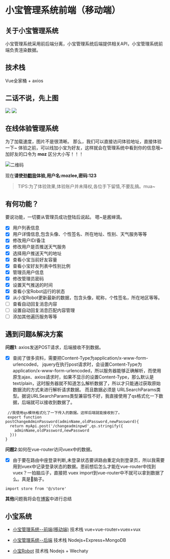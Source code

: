 # 小宝管理系统前端（移动端）

## 关于小宝管理系统
小宝管理系统采用前后端分离，小宝管理系统后端提供相关API，小宝管理系统前端负责渲染数据。
## 技术栈
Vue全家桶 + axios
## 二话不说，先上图

![](http://mozlee.com/githubimg/xbmanage2.png)
![](http://mozlee.com/githubimg/xbmanage.jpg)

## 在线体验管理系统

为了加载速度，图片不是很清晰。
那么，我们可以直接访问体验地址，直接体验一下~
体验之前，可以线加小宝为好友，这样就会在管理系统中看到你的信息哦~
加好友的口令为 **moz** 区分大小写！！！

![二维码](http://mozlee.com/githubimg/xbewm.jpeg)

现在**请使劲[戳我](http://we.sy1x.com)体验,用户名:mozlee,密码:123**
> TIPS:为了体验效果,体验账户并未降权,各位手下留情,不要乱搞。mua~


## 有何功能？
要说功能，一切要从管理员成功登陆后说起。
嗯~是酱婶滴。

 - [x] 用户列表信息
 - [x] 用户详情信息,包含头像、个性签名、所在地址、性别、天气服务等等
 - [x] 修改用户ID/备注
 - [x] 修改用户是否推送天气服务
 - [x] 选择用户推送天气的地址
 - [x] 查看小宝当前好友容量
 - [x] 查看小宝好友列表中性别比例
 - [x] 管理员用户信息
 - [x] 修改管理员密码
 - [x] 设置天气推送的时间
 - [x] 查看小宝Robot运行的状态
 - [x] 从小宝Robot更新最新的数据，包含头像，昵称，个性签名，所在地区等等。
 - [ ] 查看自动回复消息内容
 - [ ] 设置自动回复消息匹配内容管理
 - [ ] 添加其他遍历服务等等

## 遇到问题&解决方案
**问题1**: axios发送POST请求，后端接收不到数据。

- [x] 查阅了很多资料，需要把Content-Type为application/x-www-form-urlencoded，
jquery在执行post请求时，会设置Content-Type为application/x-www-form-urlencoded，所以服务器能够正确解析，而使用原生ajax、axios请求时，如果不显示的设置Content-Type，那么默认是text/plain，这时服务器就不知道怎么解析数据了，所以才只能通过获取原始数据流的方式来进行解析请求数据。
而且数据必须是 URLSearchParams类型。据说URLSearchParams类型兼容性不好，我直接使用了qs格式化一下数据，后端就可以接收到数据了。
```
 //我使用qs模块格式化了一下传入的数据。这样后端就能接收到了。
 export function postChangeAdminPassword(adminName,oldPassword,newPassword){
  return myApi.post('/changeadminpwd',qs.stringify({
    adminName,oldPassword,newPassword
  }))
}
```

**问题2**:如何在vue-router访问vuex中的数据。

- [x] 由于要在路由中座登录判断,未登录状态要讲路由重定向到登录页，所以我需要用到vuex中记录登录状态的数据。思前想后怎么才能在vue-router中找到vuex？一拍脑瓜子，直接把 vuex import到vue-router中不就可以拿到数据了么。真是🐖脑子。
```
import store from '@/store'
```
**其他**问题我将会在[博客](http://blog.mozlee.com/2018/04/26/%E5%B0%8F%E5%AE%9D%E7%AE%A1%E7%90%86%E7%B3%BB%E7%BB%9F%E7%88%AC%E5%9D%91%E8%AE%B0%E5%BD%95/)中进行总结

## 小宝系统
- [小宝管理系统--前端(移动端)](https://github.com/MozLee/XiaoBaoManagement) 技术栈 vue+vue-router+vuex+vux

- [小宝管理系统--后端](https://github.com/MozLee/XiaoBaoSystem) 技术栈 Nodejs+Express+MongoDB

- [小宝Robot](https://github.com/MozLee/XiaoBaoRobot) 技术栈 Nodejs + Wechaty